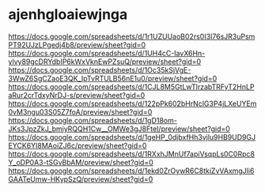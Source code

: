 ajenhgloaiewjnga
================

https://docs.google.com/spreadsheets/d/1r1UZUUaoB02rs0I3I76sJR3uPsmPT92UJzLPgedj4b8/preview/sheet?gid=0 https://docs.google.com/spreadsheets/d/1UH4cC-IavX6Hn-ylvy89gcDRYdbIP6kWxVknEwPZsuQ/preview/sheet?gid=0 https://docs.google.com/spreadsheets/d/1Oc35kSjVgE-3WwZ6SgCZaoE3QK_IpTvRTULB56nE1u0/preview/sheet?gid=0 https://docs.google.com/spreadsheets/d/1CJL8M5GtLwTlrzabTRFyT2HnLPaRur2crTdxyNrDJ-s/preview/sheet?gid=0 https://docs.google.com/spreadsheets/d/122pPk602bHrNclG3P4jLXeUYEm0vM3ngu03S05Z7foA/preview/sheet?gid=0 https://docs.google.com/spreadsheets/d/1gD18om-JKs3JpzZkJ_bmiyRQQH1Cw__OMWe3gJ8FteI/preview/sheet?gid=0 https://docs.google.com/spreadsheets/d/1geHP_0djbxfHh3vjlu9HB9UD9GJEYCK6YI8MAoiZJ6c/preview/sheet?gid=0 https://docs.google.com/spreadsheets/d/1RXxhJMnUf7apiVsqpLs0C0Rpc8Y_oDP0A3-tSGvBbAM/preview/sheet?gid=0 https://docs.google.com/spreadsheets/d/1ekd0ZrOywR6C8tkiZvVAxmgJli6GAATeUmw-HKypSzQ/preview/sheet?gid=0
